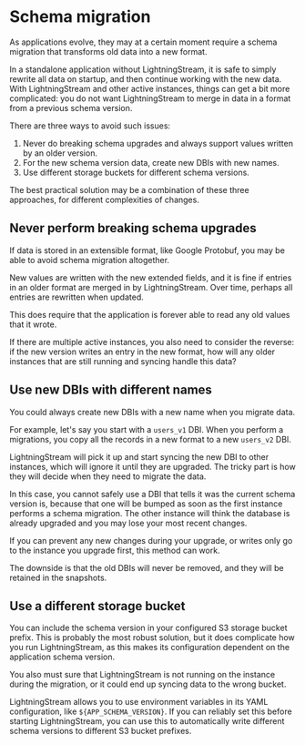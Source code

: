 # Schema migration

As applications evolve, they may at a certain moment require a schema migration that transforms old data into a new format.

In a standalone application without LightningStream, it is safe to simply rewrite all data on
startup, and then continue working with the new data. With LightningStream and other active
instances, things can get a bit more complicated: you do not want LightningStream to merge
in data in a format from a previous schema version.

There are three ways to avoid such issues:

1. Never do breaking schema upgrades and always support values written by an older version.
2. For the new schema version data, create new DBIs with new names.
3. Use different storage buckets for different schema versions.

The best practical solution may be a combination of these three approaches, for different complexities
of changes.


## Never perform breaking schema upgrades

If data is stored in an extensible format, like Google Protobuf, you may be able to avoid
schema migration altogether. 

New values are written with the new extended fields, and it is fine if entries in an older format
are merged in by LightningStream. Over time, perhaps all entries are rewritten when updated.

This does require that the application is forever able to read any old values that it wrote.

If there are multiple active instances, you also need to consider the reverse: if the new version
writes an entry in the new format, how will any older instances that are still running and syncing
handle this data?


## Use new DBIs with different names

You could always create new DBIs with a new name when you migrate data.

For example, let's say you start with a `users_v1` DBI. When you perform a migrations, you
copy all the records in a new format to a new `users_v2` DBI.

LightningStream will pick it up and start syncing the new DBI to other instances, which will
ignore it until they are upgraded. The tricky part is how they will decide when they need to
migrate the data.

In this case, you cannot safely use a DBI that tells it was the current schema version is, because
that one will be bumped as soon as the first instance performs a schema migration. The other
instance will think the database is already upgraded and you may lose your most recent changes.

If you can prevent any new changes during your upgrade, or writes only go to the instance you
upgrade first, this method can work.

The downside is that the old DBIs will never be removed, and they will be retained in the snapshots.


## Use a different storage bucket

You can include the schema version in your configured S3 storage bucket prefix. This is probably
the most robust solution, but it does complicate how you run LightningStream, as this makes
its configuration dependent on the application schema version.

You also must sure that LightningStream is not running on the instance during the migration, or
it could end up syncing data to the wrong bucket.

LightningStream allows you to use environment variables in its YAML configuration, like
`${APP_SCHEMA_VERSION}`. If you can reliably set this before starting LightningStream, you can use
this to automatically write different schema versions to different S3 bucket prefixes.



